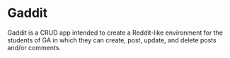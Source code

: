 # Gaddit

Gaddit is a CRUD app intended to create a Reddit-like environment for the students of GA in which they can create, post, update, and delete posts and/or comments.

